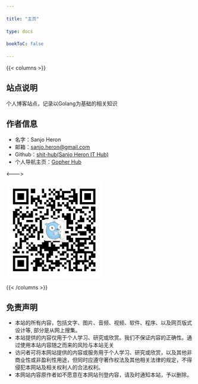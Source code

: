 ```yaml
---

title: "主页"

type: docs

bookToC: false

---
```


{{< columns >}}

## 站点说明

个人博客站点，记录以Golang为基础的相关知识

## 作者信息

- 名字：Sanjo Heron
- 邮箱：<sanjo.heron@gmail.com>
- Github：[shit-hub(Sanjo Heron IT Hub)](https://github.com/shit-hub)
- 个人导航主页：[Gopher Hub](https://www.shit-hub.com)

<--->

![qrcode](/qrcode.jpg)

{{< /columns >}}

## 免责声明

- 本站的所有内容，包括文字、图片、音频、视频、软件、程序、以及网页版式设计等, 部分是从网上搜集。
- 本站提供的内容仅用于个人学习、研究或欣赏。我们不保证内容的正确性。通过使用本站内容随之而来的风险与本站无关
- 访问者可将本网站提供的内容或服务用于个人学习、研究或欣赏，以及其他非商业性或非盈利性用途，但同时应遵守著作权法及其他相关法律的规定，不得侵犯本网站及相关权利人的合法权利。
- 本网站内容原作者如不愿意在本网站刊登内容，请及时通知本站，予以删除。

